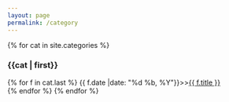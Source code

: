 ```yaml
---
layout: page
permalink: /category
---
```

<div id="categories">
    {% for cat in site.categories %}
    <h3 id="{{cat[0]}}"><span class="label label-primary">{{cat | first}}</span></h3>
    {% for f in cat.last %}
    <span class="blog-post-meta-category-page">{{ f.date |date: "%d %b, %Y"}}&gt;&gt;</span><a href="{{f.url}}">{{ f.title }}</a><br/>
    {% endfor %}
    {% endfor %}
</div>
